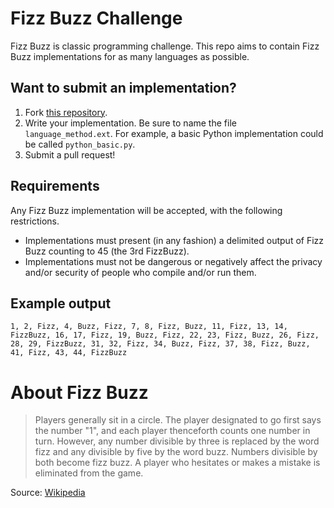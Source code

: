 # Fizz Buzz Challenge

Fizz Buzz is classic programming challenge. This repo aims to contain Fizz Buzz implementations for as many languages as possible.

## Want to submit an implementation?

1. Fork [this repository](https://github.com/DivineOmega/fizz-buzz-challenge).
2. Write your implementation. Be sure to name the file `language_method.ext`. For example, a basic Python implementation could be called `python_basic.py`.
4. Submit a pull request!

## Requirements

Any Fizz Buzz implementation will be accepted, with the following restrictions.

* Implementations must present (in any fashion) a delimited output of Fizz Buzz counting to 45 (the 3rd FizzBuzz).
* Implementations must not be dangerous or negatively affect the privacy and/or security of people who compile and/or run them.

## Example output

```
1, 2, Fizz, 4, Buzz, Fizz, 7, 8, Fizz, Buzz, 11, Fizz, 13, 14, FizzBuzz, 16, 17, Fizz, 19, Buzz, Fizz, 22, 23, Fizz, Buzz, 26, Fizz, 28, 29, FizzBuzz, 31, 32, Fizz, 34, Buzz, Fizz, 37, 38, Fizz, Buzz, 41, Fizz, 43, 44, FizzBuzz
```

# About Fizz Buzz

> Players generally sit in a circle. The player designated to go first says the number "1", and each player thenceforth counts one number in turn. However, any number divisible by three is replaced by the word fizz and any divisible by five by the word buzz. Numbers divisible by both become fizz buzz. A player who hesitates or makes a mistake is eliminated from the game.

Source: [Wikipedia](https://en.wikipedia.org/wiki/Fizz_buzz)

